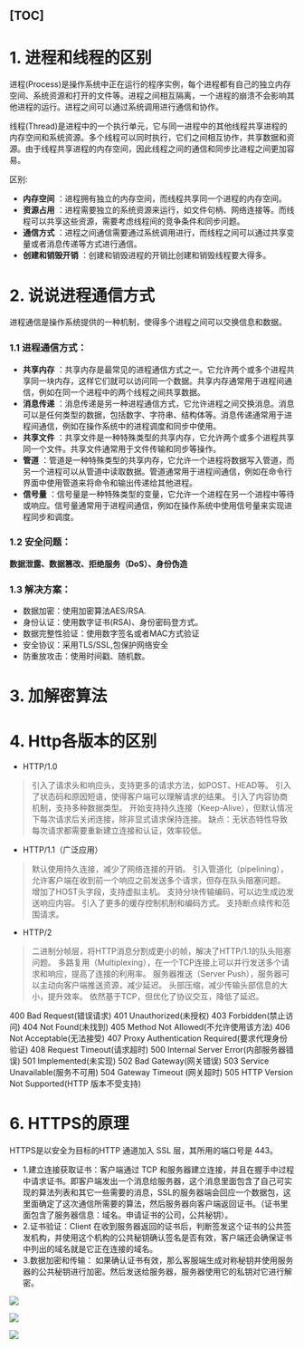[TOC]
----


# 1. 进程和线程的区别

进程(Process)是操作系统中正在运行的程序实例，每个进程都有自己的独立内存空间、系统资源和打开的文件等。进程之间相互隔离，一个进程的崩溃不会影响其他进程的运行。进程之间可以通过系统调用进行通信和协作。

线程(Thread)是进程中的一个执行单元，它与同一进程中的其他线程共享进程的内存空间和系统资源。多个线程可以同时执行，它们之间相互协作，共享数据和资源。由于线程共享进程的内存空间，因此线程之间的通信和同步比进程之间更加容易。

区别:
- **内存空间** ：进程拥有独立的内存空间，而线程共享同一个进程的内存空间。
- **资源占用** ：进程需要独立的系统资源来运行，如文件句柄、网络连接等。而线程可以共享这些资源，需要考虑线程间的竞争条件和同步问题。
- **通信方式** ：进程之间通信需要通过系统调用进行，而线程之间可以通过共享变量或者消息传递等方式进行通信。
- **创建和销毁开销** ：创建和销毁进程的开销比创建和销毁线程要大得多。


# 2. 说说进程通信方式

进程通信是操作系统提供的一种机制，使得多个进程之间可以交换信息和数据。

###  1.1 进程通信方式：

- **共享内存** ：共享内存是最常见的进程通信方式之一。它允许两个或多个进程共享同一块内存，这样它们就可以访问同一个数据。共享内存通常用于进程间通信，例如在同一个进程中的两个线程之间共享数据。
- **消息传递** ：消息传递是另一种进程通信方式，它允许进程之间交换消息。消息可以是任何类型的数据，包括数字、字符串、结构体等。消息传递通常用于进程间通信，例如在操作系统中的进程调度和同步中使用。
- **共享文件** ：共享文件是一种特殊类型的共享内存，它允许两个或多个进程共享同一个文件。共享文件通常用于文件传输和同步等操作。
- **管道** ：管道是一种特殊类型的共享内存，它允许一个进程将数据写入管道，而另一个进程可以从管道中读取数据。管道通常用于进程间通信，例如在命令行界面中使用管道来将命令和输出传递给其他进程。
- **信号量** ：信号量是一种特殊类型的变量，它允许一个进程在另一个进程中等待或响应。信号量通常用于进程间通信，例如在操作系统中使用信号量来实现进程同步和调度。

### 1.2 安全问题：

**数据泄露、数据篡改、拒绝服务（DoS）、身份伪造**

### 1.3 解决方案：

- 数据加密：使用加密算法AES/RSA.
- 身份认证：使用数字证书(RSA)、身份密码登方式。
- 数据完整性验证：使用数字签名或者MAC方式验证
- 安全协议：采用TLS/SSL,包保护网络安全
- 防重放攻击：使用时间戳、随机数。


# 3. 加解密算法




# 4. Http各版本的区别

- HTTP/1.0
> 引入了请求头和响应头，支持更多的请求方法，如POST、HEAD等。
> 引入了状态码和原因短语，使得客户端可以理解请求的结果。
> 引入了内容协商机制，支持多种数据类型。
> 开始支持持久连接（Keep-Alive），但默认情况下每次请求后关闭连接，除非显式请求保持连接。
> 缺点：无状态特性导致每次请求都需要重新建立连接和认证，效率较低。

- HTTP/1.1（广泛应用）
> 默认使用持久连接，减少了网络连接的开销。
> 引入管道化（pipelining），允许客户端在收到前一个响应之前发送多个请求，但存在队头阻塞问题。
> 增加了HOST头字段，支持虚拟主机。
> 支持分块传输编码，可以边生成边发送响应内容。
> 引入了更多的缓存控制机制和编码方式。
> 支持断点续传和范围请求。

- HTTP/2
> 二进制分帧层，将HTTP消息分割成更小的帧，解决了HTTP/1.1的队头阻塞问题。
> 多路复用（Multiplexing），在一个TCP连接上可以并行发送多个请求和响应，提高了连接的利用率。
> 服务器推送（Server Push），服务器可以主动向客户端推送资源，减少延迟。
> 头部压缩，减少传输头部信息的大小，提升效率。
> 依然基于TCP，但优化了协议交互，降低了延迟。


400  Bad Request(错误请求)
401  Unauthorized(未授权)
403  Forbidden(禁止访问)
404  Not Found(未找到)
405  Method Not Allowed(不允许使用该方法)
406  Not Acceptable(无法接受)
407  Proxy Authentication Required(要求代理身份验证)
408  Request Timeout(请求超时)
500  Internal Server Error(内部服务器错误)
501  Implemented(未实现)
502  Bad Gateway(网关错误)
503  Service Unavailable(服务不可用)
504  Gateway Timeout (网关超时)
505  HTTP Version Not Supported(HTTP 版本不受支持)

# 6. HTTPS的原理

HTTPS是以安全为目标的HTTP 通道加入 SSL 层，其所用的端口号是 443。

- 1.建立连接获取证书：客户端通过 TCP 和服务器建立连接，并且在握手中过程中请求证书。即客户端发出一个消息给服务器，这个消息里面包含了自己可实现的算法列表和其它一些需要的消息，SSL的服务器端会回应一个数据包，这里面确定了这次通信所需要的算法，然后服务器向客户端返回证书。（证书里面包含了服务器信息：域名。申请证书的公司，公共秘钥）。
- 2.证书验证：Client 在收到服务器返回的证书后，判断签发这个证书的公共签发机构，并使用这个机构的公共秘钥确认签名是否有效，客户端还会确保证书中列出的域名就是它正在连接的域名。
- 3.数据加密和传输： 如果确认证书有效，那么客服端生成对称秘钥并使用服务器的公共秘钥进行加密。然后发送给服务器，服务器使用它的私钥对它进行解密。


![](https://img2024.cnblogs.com/blog/1694759/202406/1694759-20240611142805738-251176746.png)

![](https://img2024.cnblogs.com/blog/1694759/202406/1694759-20240611142824654-733571613.png)

![](https://img2024.cnblogs.com/blog/1694759/202407/1694759-20240722095314989-550303276.png)

